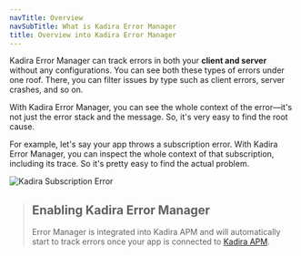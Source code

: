 ```yaml
---
navTitle: Overview
navSubTitle: What is Kadira Error Manager
title: Overview into Kadira Error Manager
---
```


Kadira Error Manager can track errors in both your **client and server** without any configurations. You can see both these types of errors under one roof. There, you can filter issues by type such as client errors, server crashes, and so on.

With Kadira Error Manager, you can see the whole context of the error—it's not just the error stack and the message. So, it's very easy to find the root cause.

For example, let's say your app throws a subscription error. With Kadira Error Manager, you can inspect the whole context of that subscription, including its trace. So it's pretty easy to find the actual problem.

![Kadira Subscription Error](https://cldup.com/cmusI88ZRp.png)

> ## Enabling Kadira Error Manager
>
> Error Manager is integrated into Kadira APM and will automatically start to track errors once your app is connected to [Kadira APM](/platform/kadira-debug/overview).